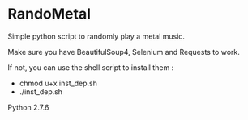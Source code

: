 # RandoMetal
Simple python script to randomly play a metal music.

Make sure you have BeautifulSoup4, Selenium and Requests to work.

If not, you can use the shell script to install them :
  - chmod u+x inst_dep.sh
  - ./inst_dep.sh

Python 2.7.6
